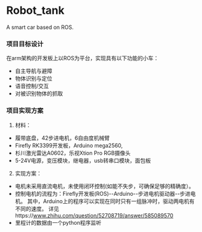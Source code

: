 # Robot_tank
A smart car based on ROS.
### 项目目标设计
在arm架构的开发板上以ROS为平台，实现具有以下功能的小车：
  - 自主导航与避障
  - 物体识别与定位
  - 语音控制/交互
  - 对被识别物体的抓取
### 项目实现方案
1. 材料：
  - 履带底盘，42步进电机，6自由度机械臂
  - Firefly RK3399开发板，Arduino mega2560, 
  - 杉川激光雷达A0602，乐视Xtion Pro RGB摄像头
  - 5-24V电源，变压模块，继电器，usb转串口模块，面包板
2. 实现方案：
  - 电机未采用直流电机，未使用闭环控制(如能不失步，可确保足够的精确度）。
  - 控制电机的流程为：Firefly开发板(ROS)--Arduino--步进电机驱动器--步进电机。
    其中，Arduino上的程序可以实现在同时只有一组脉冲时，驱动两电机有不同的速度。
    详见https://www.zhihu.com/question/52708719/answer/585089570
  - 里程计的数据由一个python程序监听
